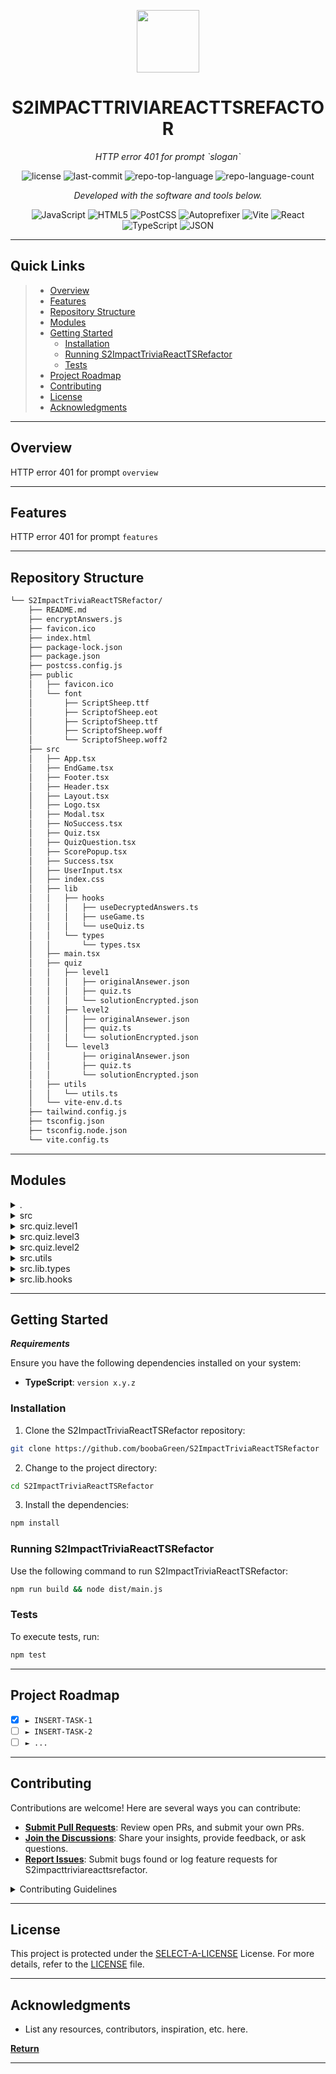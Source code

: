 <p align="center">
  <img src="https://cdn-icons-png.flaticon.com/512/6295/6295417.png" width="100" />
</p>
<p align="center">
    <h1 align="center">S2IMPACTTRIVIAREACTTSREFACTOR</h1>
</p>
<p align="center">
    <em>HTTP error 401 for prompt `slogan`</em>
</p>
<p align="center">
	<img src="https://img.shields.io/github/license/boobaGreen/S2ImpactTriviaReactTSRefactor?style=flat&color=0080ff" alt="license">
	<img src="https://img.shields.io/github/last-commit/boobaGreen/S2ImpactTriviaReactTSRefactor?style=flat&logo=git&logoColor=white&color=0080ff" alt="last-commit">
	<img src="https://img.shields.io/github/languages/top/boobaGreen/S2ImpactTriviaReactTSRefactor?style=flat&color=0080ff" alt="repo-top-language">
	<img src="https://img.shields.io/github/languages/count/boobaGreen/S2ImpactTriviaReactTSRefactor?style=flat&color=0080ff" alt="repo-language-count">
<p>
<p align="center">
		<em>Developed with the software and tools below.</em>
</p>
<p align="center">
	<img src="https://img.shields.io/badge/JavaScript-F7DF1E.svg?style=flat&logo=JavaScript&logoColor=black" alt="JavaScript">
	<img src="https://img.shields.io/badge/HTML5-E34F26.svg?style=flat&logo=HTML5&logoColor=white" alt="HTML5">
	<img src="https://img.shields.io/badge/PostCSS-DD3A0A.svg?style=flat&logo=PostCSS&logoColor=white" alt="PostCSS">
	<img src="https://img.shields.io/badge/Autoprefixer-DD3735.svg?style=flat&logo=Autoprefixer&logoColor=white" alt="Autoprefixer">
	<img src="https://img.shields.io/badge/Vite-646CFF.svg?style=flat&logo=Vite&logoColor=white" alt="Vite">
	<img src="https://img.shields.io/badge/React-61DAFB.svg?style=flat&logo=React&logoColor=black" alt="React">
	<img src="https://img.shields.io/badge/TypeScript-3178C6.svg?style=flat&logo=TypeScript&logoColor=white" alt="TypeScript">
	<img src="https://img.shields.io/badge/JSON-000000.svg?style=flat&logo=JSON&logoColor=white" alt="JSON">
</p>
<hr>

## Quick Links

> - [ Overview](#-overview)
> - [ Features](#-features)
> - [ Repository Structure](#-repository-structure)
> - [ Modules](#-modules)
> - [ Getting Started](#-getting-started)
>   - [ Installation](#-installation)
>   - [ Running S2ImpactTriviaReactTSRefactor](#-running-S2ImpactTriviaReactTSRefactor)
>   - [ Tests](#-tests)
> - [ Project Roadmap](#-project-roadmap)
> - [ Contributing](#-contributing)
> - [ License](#-license)
> - [ Acknowledgments](#-acknowledgments)

---

## Overview

HTTP error 401 for prompt `overview`

---

## Features

HTTP error 401 for prompt `features`

---

## Repository Structure

```sh
└── S2ImpactTriviaReactTSRefactor/
    ├── README.md
    ├── encryptAnswers.js
    ├── favicon.ico
    ├── index.html
    ├── package-lock.json
    ├── package.json
    ├── postcss.config.js
    ├── public
    │   ├── favicon.ico
    │   └── font
    │       ├── ScriptSheep.ttf
    │       ├── ScriptofSheep.eot
    │       ├── ScriptofSheep.ttf
    │       ├── ScriptofSheep.woff
    │       └── ScriptofSheep.woff2
    ├── src
    │   ├── App.tsx
    │   ├── EndGame.tsx
    │   ├── Footer.tsx
    │   ├── Header.tsx
    │   ├── Layout.tsx
    │   ├── Logo.tsx
    │   ├── Modal.tsx
    │   ├── NoSuccess.tsx
    │   ├── Quiz.tsx
    │   ├── QuizQuestion.tsx
    │   ├── ScorePopup.tsx
    │   ├── Success.tsx
    │   ├── UserInput.tsx
    │   ├── index.css
    │   ├── lib
    │   │   ├── hooks
    │   │   │   ├── useDecryptedAnswers.ts
    │   │   │   ├── useGame.ts
    │   │   │   └── useQuiz.ts
    │   │   └── types
    │   │       └── types.tsx
    │   ├── main.tsx
    │   ├── quiz
    │   │   ├── level1
    │   │   │   ├── originalAnsewer.json
    │   │   │   ├── quiz.ts
    │   │   │   └── solutionEncrypted.json
    │   │   ├── level2
    │   │   │   ├── originalAnsewer.json
    │   │   │   ├── quiz.ts
    │   │   │   └── solutionEncrypted.json
    │   │   └── level3
    │   │       ├── originalAnsewer.json
    │   │       ├── quiz.ts
    │   │       └── solutionEncrypted.json
    │   ├── utils
    │   │   └── utils.ts
    │   └── vite-env.d.ts
    ├── tailwind.config.js
    ├── tsconfig.json
    ├── tsconfig.node.json
    └── vite.config.ts
```

---

## Modules

<details closed><summary>.</summary>

| File                                                                                                             | Summary                                        |
| ---------------------------------------------------------------------------------------------------------------- | ---------------------------------------------- |
| [tsconfig.json](https://github.com/boobaGreen/S2ImpactTriviaReactTSRefactor/blob/master/tsconfig.json)           | HTTP error 401 for prompt `tsconfig.json`      |
| [index.html](https://github.com/boobaGreen/S2ImpactTriviaReactTSRefactor/blob/master/index.html)                 | HTTP error 401 for prompt `index.html`         |
| [postcss.config.js](https://github.com/boobaGreen/S2ImpactTriviaReactTSRefactor/blob/master/postcss.config.js)   | HTTP error 401 for prompt `postcss.config.js`  |
| [encryptAnswers.js](https://github.com/boobaGreen/S2ImpactTriviaReactTSRefactor/blob/master/encryptAnswers.js)   | HTTP error 401 for prompt `encryptAnswers.js`  |
| [vite.config.ts](https://github.com/boobaGreen/S2ImpactTriviaReactTSRefactor/blob/master/vite.config.ts)         | HTTP error 401 for prompt `vite.config.ts`     |
| [package.json](https://github.com/boobaGreen/S2ImpactTriviaReactTSRefactor/blob/master/package.json)             | HTTP error 401 for prompt `package.json`       |
| [tsconfig.node.json](https://github.com/boobaGreen/S2ImpactTriviaReactTSRefactor/blob/master/tsconfig.node.json) | HTTP error 401 for prompt `tsconfig.node.json` |
| [tailwind.config.js](https://github.com/boobaGreen/S2ImpactTriviaReactTSRefactor/blob/master/tailwind.config.js) | HTTP error 401 for prompt `tailwind.config.js` |
| [package-lock.json](https://github.com/boobaGreen/S2ImpactTriviaReactTSRefactor/blob/master/package-lock.json)   | HTTP error 401 for prompt `package-lock.json`  |

</details>

<details closed><summary>src</summary>

| File                                                                                                             | Summary                                          |
| ---------------------------------------------------------------------------------------------------------------- | ------------------------------------------------ |
| [EndGame.tsx](https://github.com/boobaGreen/S2ImpactTriviaReactTSRefactor/blob/master/src/EndGame.tsx)           | HTTP error 401 for prompt `src/EndGame.tsx`      |
| [ScorePopup.tsx](https://github.com/boobaGreen/S2ImpactTriviaReactTSRefactor/blob/master/src/ScorePopup.tsx)     | HTTP error 401 for prompt `src/ScorePopup.tsx`   |
| [Header.tsx](https://github.com/boobaGreen/S2ImpactTriviaReactTSRefactor/blob/master/src/Header.tsx)             | HTTP error 401 for prompt `src/Header.tsx`       |
| [Footer.tsx](https://github.com/boobaGreen/S2ImpactTriviaReactTSRefactor/blob/master/src/Footer.tsx)             | HTTP error 401 for prompt `src/Footer.tsx`       |
| [Success.tsx](https://github.com/boobaGreen/S2ImpactTriviaReactTSRefactor/blob/master/src/Success.tsx)           | HTTP error 401 for prompt `src/Success.tsx`      |
| [Logo.tsx](https://github.com/boobaGreen/S2ImpactTriviaReactTSRefactor/blob/master/src/Logo.tsx)                 | HTTP error 401 for prompt `src/Logo.tsx`         |
| [Modal.tsx](https://github.com/boobaGreen/S2ImpactTriviaReactTSRefactor/blob/master/src/Modal.tsx)               | HTTP error 401 for prompt `src/Modal.tsx`        |
| [main.tsx](https://github.com/boobaGreen/S2ImpactTriviaReactTSRefactor/blob/master/src/main.tsx)                 | HTTP error 401 for prompt `src/main.tsx`         |
| [vite-env.d.ts](https://github.com/boobaGreen/S2ImpactTriviaReactTSRefactor/blob/master/src/vite-env.d.ts)       | HTTP error 401 for prompt `src/vite-env.d.ts`    |
| [UserInput.tsx](https://github.com/boobaGreen/S2ImpactTriviaReactTSRefactor/blob/master/src/UserInput.tsx)       | HTTP error 401 for prompt `src/UserInput.tsx`    |
| [Layout.tsx](https://github.com/boobaGreen/S2ImpactTriviaReactTSRefactor/blob/master/src/Layout.tsx)             | HTTP error 401 for prompt `src/Layout.tsx`       |
| [NoSuccess.tsx](https://github.com/boobaGreen/S2ImpactTriviaReactTSRefactor/blob/master/src/NoSuccess.tsx)       | HTTP error 401 for prompt `src/NoSuccess.tsx`    |
| [App.tsx](https://github.com/boobaGreen/S2ImpactTriviaReactTSRefactor/blob/master/src/App.tsx)                   | HTTP error 401 for prompt `src/App.tsx`          |
| [Quiz.tsx](https://github.com/boobaGreen/S2ImpactTriviaReactTSRefactor/blob/master/src/Quiz.tsx)                 | HTTP error 401 for prompt `src/Quiz.tsx`         |
| [index.css](https://github.com/boobaGreen/S2ImpactTriviaReactTSRefactor/blob/master/src/index.css)               | HTTP error 401 for prompt `src/index.css`        |
| [QuizQuestion.tsx](https://github.com/boobaGreen/S2ImpactTriviaReactTSRefactor/blob/master/src/QuizQuestion.tsx) | HTTP error 401 for prompt `src/QuizQuestion.tsx` |

</details>

<details closed><summary>src.quiz.level1</summary>

| File                                                                                                                                     | Summary                                                            |
| ---------------------------------------------------------------------------------------------------------------------------------------- | ------------------------------------------------------------------ |
| [solutionEncrypted.json](https://github.com/boobaGreen/S2ImpactTriviaReactTSRefactor/blob/master/src/quiz/level1/solutionEncrypted.json) | HTTP error 401 for prompt `src/quiz/level1/solutionEncrypted.json` |
| [quiz.ts](https://github.com/boobaGreen/S2ImpactTriviaReactTSRefactor/blob/master/src/quiz/level1/quiz.ts)                               | HTTP error 401 for prompt `src/quiz/level1/quiz.ts`                |
| [originalAnsewer.json](https://github.com/boobaGreen/S2ImpactTriviaReactTSRefactor/blob/master/src/quiz/level1/originalAnsewer.json)     | HTTP error 401 for prompt `src/quiz/level1/originalAnsewer.json`   |

</details>

<details closed><summary>src.quiz.level3</summary>

| File                                                                                                                                     | Summary                                                            |
| ---------------------------------------------------------------------------------------------------------------------------------------- | ------------------------------------------------------------------ |
| [solutionEncrypted.json](https://github.com/boobaGreen/S2ImpactTriviaReactTSRefactor/blob/master/src/quiz/level3/solutionEncrypted.json) | HTTP error 401 for prompt `src/quiz/level3/solutionEncrypted.json` |
| [quiz.ts](https://github.com/boobaGreen/S2ImpactTriviaReactTSRefactor/blob/master/src/quiz/level3/quiz.ts)                               | HTTP error 401 for prompt `src/quiz/level3/quiz.ts`                |
| [originalAnsewer.json](https://github.com/boobaGreen/S2ImpactTriviaReactTSRefactor/blob/master/src/quiz/level3/originalAnsewer.json)     | HTTP error 401 for prompt `src/quiz/level3/originalAnsewer.json`   |

</details>

<details closed><summary>src.quiz.level2</summary>

| File                                                                                                                                     | Summary                                                            |
| ---------------------------------------------------------------------------------------------------------------------------------------- | ------------------------------------------------------------------ |
| [solutionEncrypted.json](https://github.com/boobaGreen/S2ImpactTriviaReactTSRefactor/blob/master/src/quiz/level2/solutionEncrypted.json) | HTTP error 401 for prompt `src/quiz/level2/solutionEncrypted.json` |
| [quiz.ts](https://github.com/boobaGreen/S2ImpactTriviaReactTSRefactor/blob/master/src/quiz/level2/quiz.ts)                               | HTTP error 401 for prompt `src/quiz/level2/quiz.ts`                |
| [originalAnsewer.json](https://github.com/boobaGreen/S2ImpactTriviaReactTSRefactor/blob/master/src/quiz/level2/originalAnsewer.json)     | HTTP error 401 for prompt `src/quiz/level2/originalAnsewer.json`   |

</details>

<details closed><summary>src.utils</summary>

| File                                                                                                   | Summary                                        |
| ------------------------------------------------------------------------------------------------------ | ---------------------------------------------- |
| [utils.ts](https://github.com/boobaGreen/S2ImpactTriviaReactTSRefactor/blob/master/src/utils/utils.ts) | HTTP error 401 for prompt `src/utils/utils.ts` |

</details>

<details closed><summary>src.lib.types</summary>

| File                                                                                                         | Summary                                             |
| ------------------------------------------------------------------------------------------------------------ | --------------------------------------------------- |
| [types.tsx](https://github.com/boobaGreen/S2ImpactTriviaReactTSRefactor/blob/master/src/lib/types/types.tsx) | HTTP error 401 for prompt `src/lib/types/types.tsx` |

</details>

<details closed><summary>src.lib.hooks</summary>

| File                                                                                                                                   | Summary                                                          |
| -------------------------------------------------------------------------------------------------------------------------------------- | ---------------------------------------------------------------- |
| [useGame.ts](https://github.com/boobaGreen/S2ImpactTriviaReactTSRefactor/blob/master/src/lib/hooks/useGame.ts)                         | HTTP error 401 for prompt `src/lib/hooks/useGame.ts`             |
| [useQuiz.ts](https://github.com/boobaGreen/S2ImpactTriviaReactTSRefactor/blob/master/src/lib/hooks/useQuiz.ts)                         | HTTP error 401 for prompt `src/lib/hooks/useQuiz.ts`             |
| [useDecryptedAnswers.ts](https://github.com/boobaGreen/S2ImpactTriviaReactTSRefactor/blob/master/src/lib/hooks/useDecryptedAnswers.ts) | HTTP error 401 for prompt `src/lib/hooks/useDecryptedAnswers.ts` |

</details>

---

## Getting Started

**_Requirements_**

Ensure you have the following dependencies installed on your system:

- **TypeScript**: `version x.y.z`

### Installation

1. Clone the S2ImpactTriviaReactTSRefactor repository:

```sh
git clone https://github.com/boobaGreen/S2ImpactTriviaReactTSRefactor
```

2. Change to the project directory:

```sh
cd S2ImpactTriviaReactTSRefactor
```

3. Install the dependencies:

```sh
npm install
```

### Running S2ImpactTriviaReactTSRefactor

Use the following command to run S2ImpactTriviaReactTSRefactor:

```sh
npm run build && node dist/main.js
```

### Tests

To execute tests, run:

```sh
npm test
```

---

## Project Roadmap

- [x] `► INSERT-TASK-1`
- [ ] `► INSERT-TASK-2`
- [ ] `► ...`

---

## Contributing

Contributions are welcome! Here are several ways you can contribute:

- **[Submit Pull Requests](https://github.com/boobaGreen/S2ImpactTriviaReactTSRefactor/blob/main/CONTRIBUTING.md)**: Review open PRs, and submit your own PRs.
- **[Join the Discussions](https://github.com/boobaGreen/S2ImpactTriviaReactTSRefactor/discussions)**: Share your insights, provide feedback, or ask questions.
- **[Report Issues](https://github.com/boobaGreen/S2ImpactTriviaReactTSRefactor/issues)**: Submit bugs found or log feature requests for S2impacttriviareacttsrefactor.

<details closed>
    <summary>Contributing Guidelines</summary>

1. **Fork the Repository**: Start by forking the project repository to your GitHub account.
2. **Clone Locally**: Clone the forked repository to your local machine using a Git client.
   ```sh
   git clone https://github.com/boobaGreen/S2ImpactTriviaReactTSRefactor
   ```
3. **Create a New Branch**: Always work on a new branch, giving it a descriptive name.
   ```sh
   git checkout -b new-feature-x
   ```
4. **Make Your Changes**: Develop and test your changes locally.
5. **Commit Your Changes**: Commit with a clear message describing your updates.
   ```sh
   git commit -m 'Implemented new feature x.'
   ```
6. **Push to GitHub**: Push the changes to your forked repository.
   ```sh
   git push origin new-feature-x
   ```
7. **Submit a Pull Request**: Create a PR against the original project repository. Clearly describe the changes and their motivations.

Once your PR is reviewed and approved, it will be merged into the main branch.

</details>

---

## License

This project is protected under the [SELECT-A-LICENSE](https://choosealicense.com/licenses) License. For more details, refer to the [LICENSE](https://choosealicense.com/licenses/) file.

---

## Acknowledgments

- List any resources, contributors, inspiration, etc. here.

[**Return**](#-quick-links)

---
